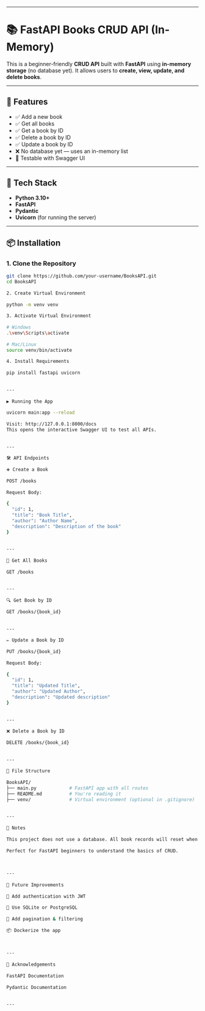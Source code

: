 <!-- # FastAPI Book API 📚
 
A simple CRUD API using FastAPI and Pydantic.
 
## Features
 
- Add a book ✅
- Get list of books ✅
- Delete a book ✅
 
## How to Run
 
1. Install dependencies:
 
```bash
pip install -r requirements.txt


2. Run the server:

uvicorn main:app --reload


3. Open your browser:

http://127.0.0.1:8000/docs -->


---
 
# 📚 FastAPI Books CRUD API (In-Memory)
 
This is a beginner-friendly **CRUD API** built with **FastAPI** using **in-memory storage** (no database yet). It allows users to **create, view, update, and delete books**.
 
---
 
## 🚀 Features
 
- ✅ Add a new book
- ✅ Get all books
- ✅ Get a book by ID
- ✅ Delete a book by ID
- ✅ Update a book by ID
- ❌ No database yet — uses an in-memory list
- 🧪 Testable with Swagger UI
 
---
 
## 🧰 Tech Stack
 
- **Python 3.10+**
- **FastAPI**
- **Pydantic**
- **Uvicorn** (for running the server)
 
---
 
## 📦 Installation
 
### 1. Clone the Repository
 
```bash
git clone https://github.com/your-username/BooksAPI.git
cd BooksAPI
 
2. Create Virtual Environment
 
python -m venv venv
 
3. Activate Virtual Environment
 
# Windows
.\venv\Scripts\activate
 
# Mac/Linux
source venv/bin/activate
 
4. Install Requirements
 
pip install fastapi uvicorn
 
 
---
 
▶️ Running the App
 
uvicorn main:app --reload
 
Visit: http://127.0.0.1:8000/docs
This opens the interactive Swagger UI to test all APIs.
 
 
---
 
🛠️ API Endpoints
 
➕ Create a Book
 
POST /books
 
Request Body:
 
{
  "id": 1,
  "title": "Book Title",
  "author": "Author Name",
  "description": "Description of the book"
}
 
 
---
 
📖 Get All Books
 
GET /books
 
 
---
 
🔍 Get Book by ID
 
GET /books/{book_id}
 
 
---
 
✏️ Update a Book by ID
 
PUT /books/{book_id}
 
Request Body:
 
{
  "id": 1,
  "title": "Updated Title",
  "author": "Updated Author",
  "description": "Updated description"
}
 
 
---
 
❌ Delete a Book by ID
 
DELETE /books/{book_id}
 
 
---
 
📁 File Structure
 
BooksAPI/
├── main.py            # FastAPI app with all routes
├── README.md          # You're reading it
├── venv/              # Virtual environment (optional in .gitignore)
 
 
---
 
📌 Notes
 
This project does not use a database. All book records will reset when the server restarts.
 
Perfect for FastAPI beginners to understand the basics of CRUD.
 
 
 
---
 
🌟 Future Improvements
 
🔐 Add authentication with JWT
 
💾 Use SQLite or PostgreSQL
 
🔄 Add pagination & filtering
 
📦 Dockerize the app
 
 
 
---
 
🙌 Acknowledgements
 
FastAPI Documentation
 
Pydantic Documentation
 
 
---